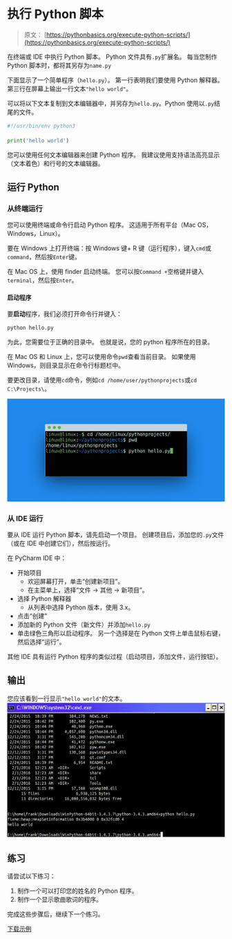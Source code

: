 # 执行 Python 脚本

> 原文： [https://pythonbasics.org/execute-python-scripts/](https://pythonbasics.org/execute-python-scripts/)

在终端或 IDE 中执行 Python 脚本。 Python 文件具有`.py`扩展名。 每当您制作 Python 脚本时，都将其另存为`name.py`

下面显示了一个简单程序（`hello.py`）。 第一行表明我们要使用 Python 解释器。 第三行在屏幕上输出一行文本`"hello world"`。

可以将以下文本复制到文本编辑器中，并另存为`hello.py`。Python 使用以`.py`结尾的文件。

```py
#!/usr/bin/env python3

print('hello world')

```

您可以使用任何文本编辑器来创建 Python 程序。 我建议使用支持语法高亮显示（文本着色）和行号的文本编辑器。



## 运行 Python

### 从终端运行

您可以使用终端或命令行启动 Python 程序。 这适用于所有平台（Mac OS，Windows，Linux）。

要在 Windows 上打开终端：按 Windows 键+ R 键（运行程序），键入`cmd`或`command`，然后按`Enter`键。

在 Mac OS 上，使用 finder 启动终端。 您可以按`Command +`空格键并键入`terminal`，然后按`Enter`。

#### 启动程序

要**启动**程序，我们必须打开命令行并键入：

```py
python hello.py

```

为此，您需要位于正确的目录中。 也就是说，您的 python 程序所在的目录。

在 Mac OS 和 Linux 上，您可以使用命令`pwd`查看当前目录。
如果使用 Windows，则目录显示在命令行标题栏中。

要更改目录，请使用`cd`命令，例如`cd /home/user/pythonprojects`或`cd C:\Projects\`。

![start python script](img/b7ce2d469aa8be5727237b53886713d3.jpg)

### 从 IDE 运行

要从 IDE 运行 Python 脚本，请先启动一个项目。 创建项目后，添加您的`.py`文件（或在 IDE 中创建它们），然后按运行。

在 PyCharm IDE 中：

*   开始项目
    *   欢迎屏幕打开，单击“创建新项目”。
    *   在主菜单上，选择“文件 -> 其他 -> 新项目”。
*   选择 Python 解释器
    *   从列表中选择 Python 版本，使用 3.x。
*   点击“创建”
*   添加新的 Python 文件（新文件）并添加`hello.py`
*   单击绿色三角形以启动程序。 另一个选择是在 Python 文件上单击鼠标右键，然后选择“运行”。

其他 IDE 具有运行 Python 程序的类似过程（启动项目，添加文件，运行按钮）。

## 输出

您应该看到一行显示`"hello world"`的文本。
![python windows](img/4a49cf10d85187e98482d7b5e5afa647.jpg)

## 练习

请尝试以下练习：

1.  制作一个可以打印您的姓名的 Python 程序。
2.  制作一个显示歌曲歌词的程序。

完成这些步骤后，继续下一个练习。

[下载示例](https://gum.co/dcsp)